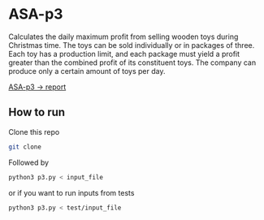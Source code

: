 # ASA-p3

Calculates the daily maximum profit from selling wooden toys during Christmas time. The toys can be sold individually or in packages of three. Each toy has a production limit, and each package must yield a profit greater than the combined profit of its constituent toys. The company can produce only a certain amount of toys per day.

[ASA-p3 -> report](https://www.overleaf.com/5896521328hkvcgpvgtjxw#6cff14)

## How to run 

Clone this repo
```bash
git clone
```

Followed by
```bash
python3 p3.py < input_file
```
or if you want to run inputs from tests
```bash
python3 p3.py < test/input_file
```

